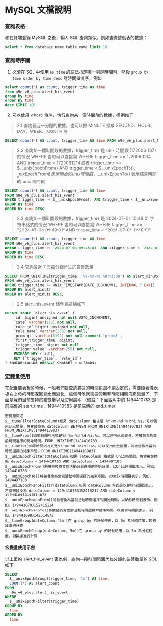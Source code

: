 # MySQL 文檔說明

### 查詢表格

和在終端登錄 MySQL 之後，輸入 SQL 查詢類似，例如查詢整個表的數據：

```sql
select * from database_name.table_name limit 10
```

### 查詢時序圖

1. 必須在 SQL 中使用 `as time` 的語法指定哪一列是時間列，然後 `group by time order by time desc` 對時間做排序，例如

```sql
select count(*) as count, trigger_time as time 
from n9e_v6_plus.alert_his_event 
group by time 
order by time 
desc LIMIT 100
```

2. 可以使用 where 條件，執行查詢某一個時間段的數據，樣例如下

> 2.1 查詢最近一分鐘的數據，也可以把 MINUTE 換成 SECOND、HOUR、DAY、WEEK、MONTH 等

```sql
SELECT count(*) AS count, trigger_time AS time FROM n9e_v6_plus.alert_his_event  WHERE FROM_UNIXTIME(trigger_time) >= DATE_SUB(NOW(), INTERVAL 1 MINUTE)
```

> 2.2 查詢某一個時間段的數據，trigger_time 是 unix 時間戳 (1720061167) 的情況
>  WHERE 語句可以直接寫 WHERE trigger_time >= 1720060214 AND trigger_time < 1720061214
>  或者 trigger_time >= $__unixEpochFrom() AND trigger_time < $__unixEpochTo(), $__unixEpochFrom() 表示開始的 unix 時間戳，$__unixEpochTo() 表示結束時間的 unix 時間戳

```sql
SELECT count(*) AS count, trigger_time AS time 
FROM n9e_v6_plus.alert_his_event  
WHERE trigger_time >= $__unixEpochFrom() AND trigger_time < $__unixEpochTo()
GROUP BY time 
ORDER BY time DESC
```

> 2.3 查詢某一個時間段的數據，trigger_time 是 2024-07-04 10:48:01 字符串格式的情況
>  WHERE 語句可以直接寫 WHERE trigger_time >= "2024-07-04 09:48:01" AND trigger_time < "2024-07-04 11:48:01"

```sql
SELECT count(*) AS count, trigger_time AS time 
FROM n9e_v6_plus.alert_his_event  
WHERE trigger_time >= "2024-07-04 09:48:01" AND trigger_time < "2024-07-04 11:48:01"
GROUP BY time 
ORDER BY time DESC
```

> 2.4 查詢最近 7 天每分鐘產生的告警數量

```sql
SELECT FROM_UNIXTIME(trigger_time, '%Y-%m-%d %H:%i:00') AS alert_minute,COUNT(*) AS alert_count 
FROM n9e_v6_plus.alert_his_event 
WHERE trigger_time >= UNIX_TIMESTAMP(DATE_SUB(NOW(), INTERVAL 7 DAY)) 
GROUP BY alert_minute 
ORDER BY alert_minute DESC;
```

> 2.5 alert_his_event 樣例表結構如下

```sql
CREATE TABLE `alert_his_event` (
    `id` bigint unsigned not null AUTO_INCREMENT,
    `cate` varchar(128) not null,
    `rule_id` bigint unsigned not null,
    `rule_name` varchar(255) not null,
    `prom_ql` varchar(8192) not null comment 'promql',
    `first_trigger_time` bigint,
    `trigger_time` bigint not null,
    `trigger_value` varchar(255) not null,
    PRIMARY KEY (`id`),
    KEY (`trigger_time`, `rule_id`)
) ENGINE=InnoDB DEFAULT CHARSET = utf8mb4;
```

### 宏變量使用

在配置儀表板的時候，一般我們要查詢數據的時間範圍不是固定的，需要隨著儀表板右上角的時間返回變化而變化，這個時候就需要使用和時間相關的宏變量了，下面是我們目前支持的宏變量以及使用說明 （備註：下面說明中的 1494410783 是前端傳的 start_time，1494410983 是前端傳的 end_time）

```
宏變量描述
$__timeFilter(dateColumn)如果 dateColumn 格式是 %Y-%m-%d %H:%i:%s，可以使用此宏變量，將被替換為 dateColumn BETWEEN FROM_UNIXTIME(1494410783) AND FROM_UNIXTIME(1494410983)
$__timeFrom()如果時間列格式是%Y-%m-%d %H:%i:%s，可以使用此宏變量，將被替換為當前時間選擇的開始時間。FROM_UNIXTIME(1494410783)
$__timeTo()如果時間列格式是%Y-%m-%d %H:%i:%s，可以使用此宏變量，將被替換為當前時間選擇的結束時間。FROM_UNIXTIME(1494410983)
$__unixEpochFilter(dateColumn)如果 dateColumn 格式是 Unix時間戳。將會被替換為 dateColumn > 1494410783 AND dateColumn < 1494497183
$__unixEpochFrom()將被替換為當前活動時間選擇的開始時間，以Unix時間戳表示。例如，1494410783
$__unixEpochTo()將被替換為當前活動時間選擇的結束時間，以Unix時間戳表示。例如，1494497183
$__unixEpochNanoFilter(dateColumn)如果 dateColumn 格式是以納秒時間戳表示。將會被替換為 dateColumn > 1494410783152415214 AND dateColumn < 1494410983142514872
$__unixEpochNanoFrom()將被替換為當前活動時間選擇的開始時間，以納秒時間戳表示。例如，1494410783152415214
$__unixEpochNanoTo()將被替換為當前活動時間選擇的結束時間，以納秒時間戳表示。例如，1494410983142514872
$__timeGroup(dateColumn,'5m')在 group by 的時候使用，以 5m 為分組粒度，對數據進行計算
$__unixEpochGroup(dateColumn,'5m')在 group by 的時候使用，以 5m 為分組粒度，對數據進行計算
```

#### 宏變量使用示例

以上面的 alert_his_event 表為例，查詢一段時間範圍內每分鐘的告警數量的 SQL 如下

```sql
SELECT 
  $__unixEpochGroup(trigger_time, '1m') AS time,
  COUNT(*) AS alert_count
FROM 
  n9e_v6_plus.alert_his_event
WHERE 
  $__unixEpochFilter(trigger_time)
GROUP BY 
  time
ORDER BY 
  time
```
